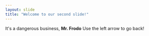 ```yaml
---
layout: slide
title: "Welcome to our second slide!"
---
```

It's a dangerous business, **Mr. Frodo**
Use the left arrow to go back!

